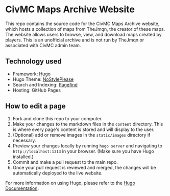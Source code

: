# CivMC Maps Archive Website

This repo contains the source code for the CivMC Maps Archive website, which hosts a collection of maps from TheJmqn, the creator of these maps. The website allows users to browse, view, and download maps created by players. This is an unofficial archive and is not run by TheJmqn or associated with CivMC admin team.

## Technology used

- Framework: [Hugo](https://gohugo.io/)
- Hugo Theme: [NoStylePlease](https://github.com/hanwenguo/hugo-theme-nostyleplease/)
- Search and Indexing: [Pagefind](https://pagefind.app/)
- Hosting: GitHub Pages

## How to edit a page

1. Fork and clone this repo to your computer.
2. Make your changes to the markdown files in the `content` directory. This is where every page's content is stored and will display to the user.
3. (Optional) add or remove images in the `static/images` directory if necessary.
4. Preview your changes locally by running `hugo server` and navigating to `http://localhost:1313` in your browser. (Make sure you have Hugo installed.)
5. Commit and make a pull request to the main repo.
6. Once your pull request is reviewed and merged, the changes will be automatically deployed to the live website.

For more information on using Hugo, please refer to the [Hugo Documentation](https://gohugo.io/documentation/).
